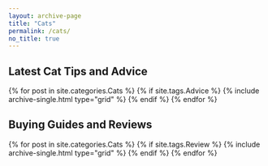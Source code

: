 ```yaml
---
layout: archive-page
title: "Cats"
permalink: /cats/
no_title: true
---
```


<section class="page__content" itemprop="text" markdown="1">
  <h2 class="cf align-center h2-margin-top">Latest Cat Tips and Advice</h2>
</section>

<div class="grid__wrapper">
  {% for post in site.categories.Cats %}
    {% if site.tags.Advice %}
      {% include archive-single.html type="grid" %}
    {% endif %}
  {% endfor %}
</div>

<section class="page__content" itemprop="text" markdown="1">
  <h2 class="cf align-center">Buying Guides and Reviews</h2>
</section>

<div class="grid__wrapper">
  {% for post in site.categories.Cats %}
    {% if site.tags.Review %}
      {% include archive-single.html type="grid" %}
    {% endif %}
  {% endfor %}
</div>
